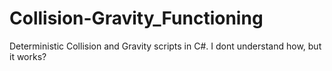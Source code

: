 # Collision-Gravity_Functioning
Deterministic Collision and Gravity scripts in C#. I dont understand how, but it works?
